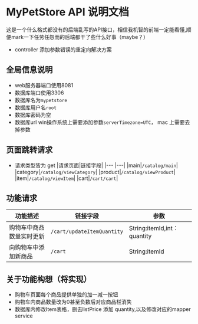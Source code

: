 # MyPetStore API 说明文档
这是一个什么格式都没有的后端乱写的API接口，相信我机智的前端一定能看懂,顺便mark一下任劳任怨而的后端都干了些什么好事（maybe？）
- controller 添加参数错误的重定向解决方案


## 全局信息说明
- web服务器端口使用8081
- 数据库端口使用3306
- 数据库名为`mypetstore`
- 数据库用户名`root`
- 数据库密码为空
- 数据库url win操作系统上需要添加参数`serverTimezone=UTC`， mac 上需要去掉参数


## 页面跳转请求

- 请求类型皆为 get
|请求页面|链接字段|
|--- |---|
|main|`/catalog/main`|
|category|`/catalog/viewCategory`|
|product|`/catalog/viewProduct`|
|item|`/catalog/viewItem`|
|cart|`/cart/cart`|

## 功能请求
|功能描述|链接字段|参数|
|---|---|---|
|购物车中商品数量实时更新|`/cart/updateItemQuantity`|String:itemId,int：quantity|
|向购物车中添加新商品|`/cart`|String:itemId|

## 关于功能构想（将实现）
- 购物车页面每个商品提供单独的加一减一按钮
- 购物车内商品数量改为0甚至负数后对应商品栏消失
- 数据库内修改Item表格，删去listPrice 添加 quantity,以及修改对应的mapper service